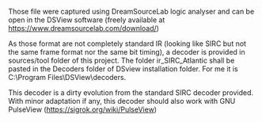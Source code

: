 Those file were captured using DreamSourceLab logic analyser and can be open in the DSView software (freely available at https://www.dreamsourcelab.com/download/)

As those format are not completely standard IR (looking like SIRC but not the same frame format nor the same bit timing), a decoder is provided in sources/tool folder of this project. The folder ir_SIRC_Atlantic shall be pasted in the Decoders folder of DSview installation folder. For me it is C:\Program Files\DSView\decoders.

This decoder is a dirty evolution from the standard SIRC decoder provided.
With minor adaptation if any, this decoder should also work with GNU PulseView (https://sigrok.org/wiki/PulseView)